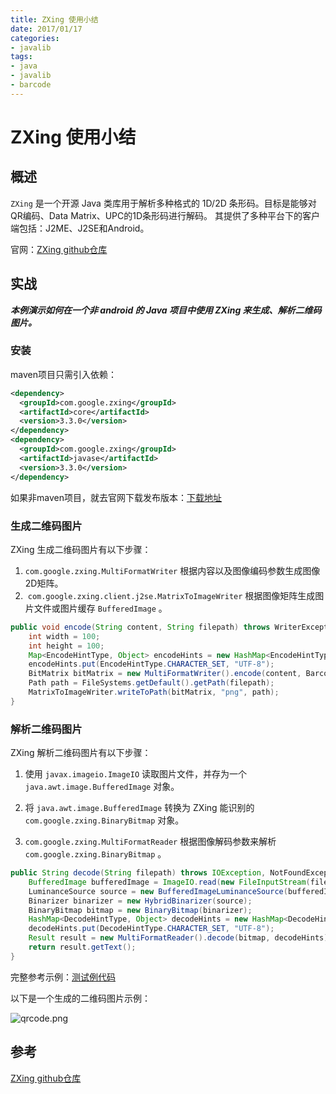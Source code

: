 ```yaml
---
title: ZXing 使用小结
date: 2017/01/17
categories:
- javalib
tags:
- java
- javalib
- barcode
---
```


# ZXing 使用小结

## 概述

`ZXing` 是一个开源 Java 类库用于解析多种格式的 1D/2D 条形码。目标是能够对QR编码、Data Matrix、UPC的1D条形码进行解码。 其提供了多种平台下的客户端包括：J2ME、J2SE和Android。 

官网：[<u>ZXing github仓库</u>](https://github.com/zxing/zxing)

## 实战

***本例演示如何在一个非 android 的 Java 项目中使用 ZXing 来生成、解析二维码图片。***

### 安装

maven项目只需引入依赖：

```xml
<dependency>
  <groupId>com.google.zxing</groupId>
  <artifactId>core</artifactId>
  <version>3.3.0</version>
</dependency>
<dependency>
  <groupId>com.google.zxing</groupId>
  <artifactId>javase</artifactId>
  <version>3.3.0</version>
</dependency>
```

如果非maven项目，就去官网下载发布版本：[<u>下载地址</u>](https://github.com/zxing/zxing/releases)

### 生成二维码图片

ZXing 生成二维码图片有以下步骤：

1. `com.google.zxing.MultiFormatWriter` 根据内容以及图像编码参数生成图像2D矩阵。
2. ​ `com.google.zxing.client.j2se.MatrixToImageWriter` 根据图像矩阵生成图片文件或图片缓存 `BufferedImage` 。

```java
public void encode(String content, String filepath) throws WriterException, IOException {
	int width = 100;
	int height = 100;
	Map<EncodeHintType, Object> encodeHints = new HashMap<EncodeHintType, Object>();
	encodeHints.put(EncodeHintType.CHARACTER_SET, "UTF-8");
	BitMatrix bitMatrix = new MultiFormatWriter().encode(content, BarcodeFormat.QR_CODE, width, height, encodeHints);
	Path path = FileSystems.getDefault().getPath(filepath);
	MatrixToImageWriter.writeToPath(bitMatrix, "png", path);
}
```

### 解析二维码图片

ZXing 解析二维码图片有以下步骤：

1. 使用 `javax.imageio.ImageIO` 读取图片文件，并存为一个 `java.awt.image.BufferedImage` 对象。

2. 将 `java.awt.image.BufferedImage` 转换为 ZXing 能识别的 `com.google.zxing.BinaryBitmap` 对象。

3. `com.google.zxing.MultiFormatReader` 根据图像解码参数来解析 `com.google.zxing.BinaryBitmap` 。


```java
public String decode(String filepath) throws IOException, NotFoundException {
	BufferedImage bufferedImage = ImageIO.read(new FileInputStream(filepath));
	LuminanceSource source = new BufferedImageLuminanceSource(bufferedImage);
	Binarizer binarizer = new HybridBinarizer(source);
	BinaryBitmap bitmap = new BinaryBitmap(binarizer);
	HashMap<DecodeHintType, Object> decodeHints = new HashMap<DecodeHintType, Object>();
	decodeHints.put(DecodeHintType.CHARACTER_SET, "UTF-8");
	Result result = new MultiFormatReader().decode(bitmap, decodeHints);
	return result.getText();
}
```

完整参考示例：[<u>测试例代码</u>](https://github.com/dunwu/JavaParty/blob/master/toolbox/image/src/test/java/org/zp/image/QRCodeUtilTest.java)

以下是一个生成的二维码图片示例：

![qrcode.png](http://upload-images.jianshu.io/upload_images/3101171-26b73730088f0ab8.png?imageMogr2/auto-orient/strip%7CimageView2/2/w/1240)

## 参考

[ZXing github仓库](https://github.com/zxing/zxing)
